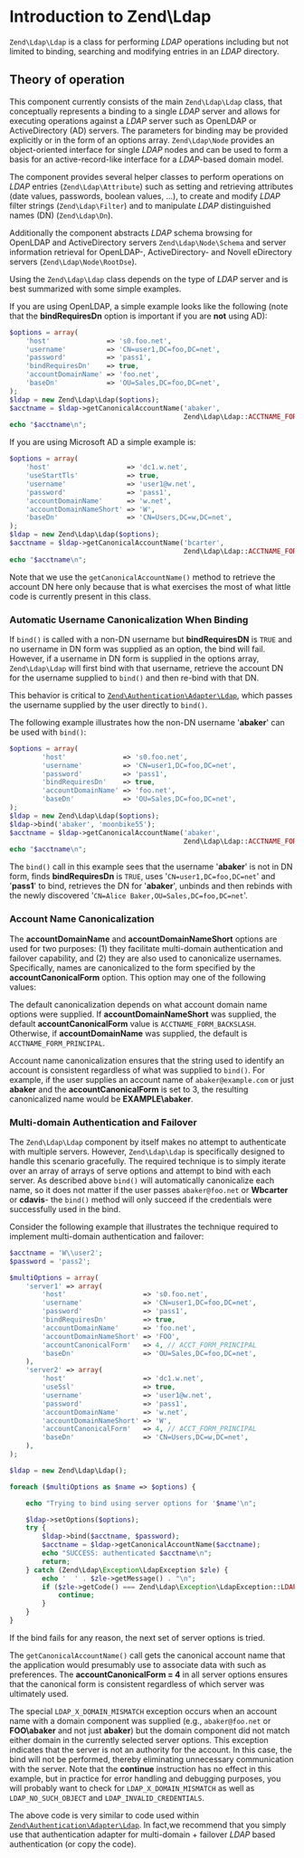 # Introduction to Zend\\Ldap

`Zend\Ldap\Ldap` is a class for performing *LDAP* operations including but not limited to binding,
searching and modifying entries in an *LDAP* directory.

## Theory of operation

This component currently consists of the main `Zend\Ldap\Ldap` class, that conceptually represents a
binding to a single *LDAP* server and allows for executing operations against a *LDAP* server such
as OpenLDAP or ActiveDirectory (AD) servers. The parameters for binding may be provided explicitly
or in the form of an options array. `Zend\Ldap\Node` provides an object-oriented interface for
single *LDAP* nodes and can be used to form a basis for an active-record-like interface for a
*LDAP*-based domain model.

The component provides several helper classes to perform operations on *LDAP* entries
(`Zend\Ldap\Attribute`) such as setting and retrieving attributes (date values, passwords, boolean
values, ...), to create and modify *LDAP* filter strings (`Zend\Ldap\Filter`) and to manipulate
*LDAP* distinguished names (DN) (`Zend\Ldap\Dn`).

Additionally the component abstracts *LDAP* schema browsing for OpenLDAP and ActiveDirectory servers
`Zend\Ldap\Node\Schema` and server information retrieval for OpenLDAP-, ActiveDirectory- and Novell
eDirectory servers (`Zend\Ldap\Node\RootDse`).

Using the `Zend\Ldap\Ldap` class depends on the type of *LDAP* server and is best summarized with
some simple examples.

If you are using OpenLDAP, a simple example looks like the following (note that the
**bindRequiresDn** option is important if you are **not** using AD):

```php
$options = array(
    'host'              => 's0.foo.net',
    'username'          => 'CN=user1,DC=foo,DC=net',
    'password'          => 'pass1',
    'bindRequiresDn'    => true,
    'accountDomainName' => 'foo.net',
    'baseDn'            => 'OU=Sales,DC=foo,DC=net',
);
$ldap = new Zend\Ldap\Ldap($options);
$acctname = $ldap->getCanonicalAccountName('abaker',
                                           Zend\Ldap\Ldap::ACCTNAME_FORM_DN);
echo "$acctname\n";
```

If you are using Microsoft AD a simple example is:

```php
$options = array(
    'host'                   => 'dc1.w.net',
    'useStartTls'            => true,
    'username'               => 'user1@w.net',
    'password'               => 'pass1',
    'accountDomainName'      => 'w.net',
    'accountDomainNameShort' => 'W',
    'baseDn'                 => 'CN=Users,DC=w,DC=net',
);
$ldap = new Zend\Ldap\Ldap($options);
$acctname = $ldap->getCanonicalAccountName('bcarter',
                                           Zend\Ldap\Ldap::ACCTNAME_FORM_DN);
echo "$acctname\n";
```

Note that we use the `getCanonicalAccountName()` method to retrieve the account DN here only because
that is what exercises the most of what little code is currently present in this class.

### Automatic Username Canonicalization When Binding

If `bind()` is called with a non-DN username but **bindRequiresDN** is `TRUE` and no username in DN
form was supplied as an option, the bind will fail. However, if a username in DN form is supplied in
the options array, `Zend\Ldap\Ldap` will first bind with that username, retrieve the account DN for
the username supplied to `bind()` and then re-bind with that DN.

This behavior is critical to
[`Zend\Authentication\Adapter\Ldap`](https://github.com/zendframework/zend-authentication), which 
passes the username supplied by the user directly to `bind()`.

The following example illustrates how the non-DN username '**abaker**' can be used with `bind()`:

```php
$options = array(
        'host'              => 's0.foo.net',
        'username'          => 'CN=user1,DC=foo,DC=net',
        'password'          => 'pass1',
        'bindRequiresDn'    => true,
        'accountDomainName' => 'foo.net',
        'baseDn'            => 'OU=Sales,DC=foo,DC=net',
);
$ldap = new Zend\Ldap\Ldap($options);
$ldap->bind('abaker', 'moonbike55');
$acctname = $ldap->getCanonicalAccountName('abaker',
                                           Zend\Ldap\Ldap::ACCTNAME_FORM_DN);
echo "$acctname\n";
```

The `bind()` call in this example sees that the username '**abaker**' is not in DN form, finds
**bindRequiresDn** is `TRUE`, uses '`CN=user1,DC=foo,DC=net`' and '**pass1**' to bind, retrieves the
DN for '**abaker**', unbinds and then rebinds with the newly discovered '`CN=Alice
Baker,OU=Sales,DC=foo,DC=net`'.

### Account Name Canonicalization

The **accountDomainName** and **accountDomainNameShort** options are used for two purposes: (1) they
facilitate multi-domain authentication and failover capability, and (2) they are also used to
canonicalize usernames. Specifically, names are canonicalized to the form specified by the
**accountCanonicalForm** option. This option may one of the following values:

The default canonicalization depends on what account domain name options were supplied. If
**accountDomainNameShort** was supplied, the default **accountCanonicalForm** value is
`ACCTNAME_FORM_BACKSLASH`. Otherwise, if **accountDomainName** was supplied, the default is
`ACCTNAME_FORM_PRINCIPAL`.

Account name canonicalization ensures that the string used to identify an account is consistent
regardless of what was supplied to `bind()`. For example, if the user supplies an account name of
`abaker@example.com` or just **abaker** and the **accountCanonicalForm** is set to 3, the resulting
canonicalized name would be **EXAMPLE\\abaker**.

### Multi-domain Authentication and Failover

The `Zend\Ldap\Ldap` component by itself makes no attempt to authenticate with multiple servers.
However, `Zend\Ldap\Ldap` is specifically designed to handle this scenario gracefully. The required
technique is to simply iterate over an array of arrays of serve options and attempt to bind with
each server. As described above `bind()` will automatically canonicalize each name, so it does not
matter if the user passes `abaker@foo.net` or **Wbcarter** or **cdavis**- the `bind()` method will
only succeed if the credentials were successfully used in the bind.

Consider the following example that illustrates the technique required to implement multi-domain
authentication and failover:

```php
$acctname = 'W\\user2';
$password = 'pass2';

$multiOptions = array(
    'server1' => array(
        'host'                   => 's0.foo.net',
        'username'               => 'CN=user1,DC=foo,DC=net',
        'password'               => 'pass1',
        'bindRequiresDn'         => true,
        'accountDomainName'      => 'foo.net',
        'accountDomainNameShort' => 'FOO',
        'accountCanonicalForm'   => 4, // ACCT_FORM_PRINCIPAL
        'baseDn'                 => 'OU=Sales,DC=foo,DC=net',
    ),
    'server2' => array(
        'host'                   => 'dc1.w.net',
        'useSsl'                 => true,
        'username'               => 'user1@w.net',
        'password'               => 'pass1',
        'accountDomainName'      => 'w.net',
        'accountDomainNameShort' => 'W',
        'accountCanonicalForm'   => 4, // ACCT_FORM_PRINCIPAL
        'baseDn'                 => 'CN=Users,DC=w,DC=net',
    ),
);

$ldap = new Zend\Ldap\Ldap();

foreach ($multiOptions as $name => $options) {

    echo "Trying to bind using server options for '$name'\n";

    $ldap->setOptions($options);
    try {
        $ldap->bind($acctname, $password);
        $acctname = $ldap->getCanonicalAccountName($acctname);
        echo "SUCCESS: authenticated $acctname\n";
        return;
    } catch (Zend\Ldap\Exception\LdapException $zle) {
        echo '  ' . $zle->getMessage() . "\n";
        if ($zle->getCode() === Zend\Ldap\Exception\LdapException::LDAP_X_DOMAIN_MISMATCH) {
            continue;
        }
    }
}
```

If the bind fails for any reason, the next set of server options is tried.

The `getCanonicalAccountName()` call gets the canonical account name that the application would
presumably use to associate data with such as preferences. The **accountCanonicalForm = 4** in all
server options ensures that the canonical form is consistent regardless of which server was
ultimately used.

The special `LDAP_X_DOMAIN_MISMATCH` exception occurs when an account name with a domain component
was supplied (e.g., `abaker@foo.net` or **FOO\\abaker** and not just **abaker**) but the domain
component did not match either domain in the currently selected server options. This exception
indicates that the server is not an authority for the account. In this case, the bind will not be
performed, thereby eliminating unnecessary communication with the server. Note that the **continue**
instruction has no effect in this example, but in practice for error handling and debugging
purposes, you will probably want to check for `LDAP_X_DOMAIN_MISMATCH` as well as
`LDAP_NO_SUCH_OBJECT` and `LDAP_INVALID_CREDENTIALS`.

The above code is very similar to code used within
[`Zend\Authentication\Adapter\Ldap`](https://github.com/zendframework/zend-authentication). In
fact,we recommend that you simply use that authentication adapter for multi-domain + failover 
*LDAP* based authentication (or copy the code).

